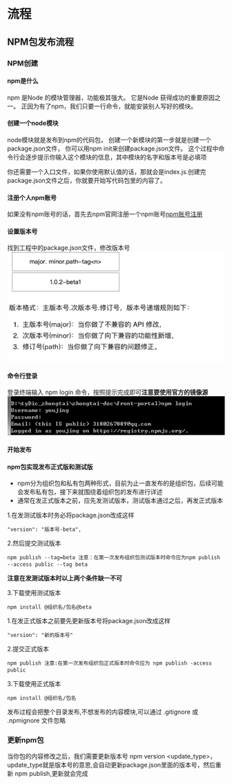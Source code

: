 # 流程
## NPM包发布流程
### NPM创建
#### npm是什么
npm 是Node 的模块管理器，功能极其强大。 它是Node 获得成功的重要原因之一。 正因为有了npm，我们只要一行命令，就能安装别人写好的模块。
#### 创建一个node模块
node模块就是发布到npm的代码包， 创建一个新模块的第一步就是创建一个package.json文件， 你可以用npm init来创建package.json文件。
这个过程中命令行会逐步提示你输入这个模块的信息，其中模块的名字和版本号是必填项

你还需要一个入口文件，如果你使用默认值的话，那就会是index.js.创建完package.json文件之后，你就要开始写代码包里的内容了。

####  注册个人npm账号
如果没有npm账号的话，首先去npm官网注册一个npm账号[npm账号注册](https://www.npmjs.com/login)

#### 设置版本号
找到工程中的package.json文件，修改版本号
![Image from alias](../../assets/image/version.png)

####  命令行登录
   登录终端输入 npm login 命令，按照提示完成即可**注意要使用官方的镜像源**
![Image from alias](../../assets/image/npm_login.png)

####  开始发布
#### npm包实现发布正式版和测试版
+ npm分为组织包和私有包两种形式，目前为止一直发布的是组织包，后续可能会发布私有包，接下来就围绕着组织包的发布进行详述
+ 通常在发正式版本之前，应先发测试版本，测试版本通过之后，再发正式版本

1.在发测试版本时务必将package.json改成这样

    "version": "版本号-beta",

2.然后提交测试版本

    npm publish --tag=beta 注意：在第一次发布组织包测试版本时命令应为npm publish --access public --tag beta

 **注意在发测试版本时以上两个条件缺一不可**

3.下载使用测试版本

    npm install @组织名/包名@beta

1.在发正式版本之前要先更新版本号将package.json改成这样

    "version": "新的版本号"

2.提交正式版本

    npm publish 注意:在第一次发布组织包正式版本时命令应为 npm publish -access public

3.下载使用正式版本

    npm install @组织名/包名

发布过程会把整个目录发布,不想发布的内容模块,可以通过 .gitignore 或 .npmignore 文件忽略

### 更新npm包
当你包的内容修改之后，我们需要更新版本号 npm version <update_type>，update_type就是版本号的意思,会自动更新package.json里面的版本号，然后重新 npm publish,更新就会完成
